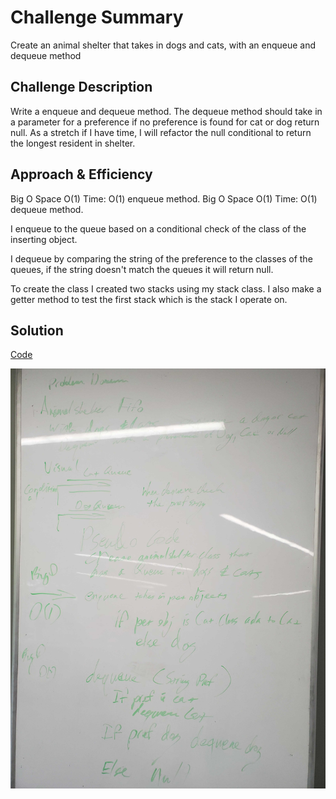 # Challenge Summary
Create an animal shelter that takes in dogs and cats, with an enqueue and dequeue method
## Challenge Description
Write a enqueue and dequeue method. The dequeue method should take in a parameter for a preference if no preference is found for cat or dog return null. As a stretch if I have time, I will refactor the null conditional to return the longest resident in shelter. 

## Approach & Efficiency
Big O Space O(1) Time: O(1) enqueue method. 
Big O Space O(1) Time: O(1) dequeue method.

I enqueue to the queue based on a conditional check of the class of the inserting object.

I dequeue by comparing the string of the preference to the classes of the queues, if the string doesn't match the queues it will return null. 

To create the class I created two stacks using my stack class. I also make a getter method to test the first stack which is the stack I operate on. 

## Solution
[Code](https://github.com/GoldBeardSea/data-structures-and-algorithms/tree/master/401Challenges/src/main/java/Challenges/StacksAndQueues)

![alt text](https://raw.githubusercontent.com/GoldBeardSea/data-structures-and-algorithms/master/assets/animalshelter.jpg "White Board")